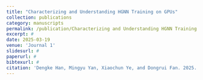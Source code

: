 ```yaml
---
title: "Characterizing and Understanding HGNN Training on GPUs"
collection: publications
category: manuscripts
permalink: /publication/Characterizing and Understanding HGNN Training on GPUs
excerpt: #
date: 2025-03-19
venue: 'Journal 1'
slidesurl: #
paperurl: #
bibtexurl: #
citation: 'Dengke Han, Mingyu Yan, Xiaochun Ye, and Dongrui Fan. 2025. Characterizing and Understanding HGNN Training on GPUs. ACM Transactions on Architecture and Code Optimization. Volume 22, No. 1, Article 9 (March 2025), 25 pages.'
---
```

